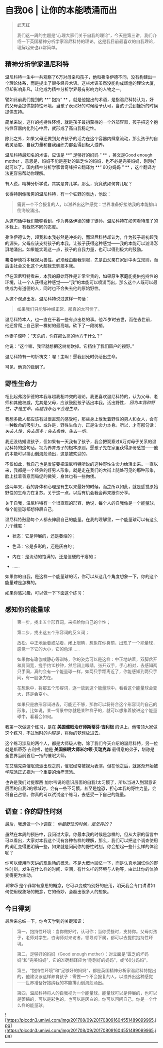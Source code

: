 # 自我06 | 让你的本能喷涌而出

> 武志红
> 
> 我们这一周的主题是“心理大家们关于自我的理论”，今天是第三讲，我们介绍一下英国精神分析学家温尼科特的理论。这是我目前最喜欢的自我理论，理解起来也非常简单。

## 精神分析学家温尼科特

温尼科特一生中一共观察了6万对母亲和孩子，他和弗洛伊德不同，没有构建出一个理论体系，而是提出了很多经典术语。这些术语虽然没能构成辉煌的理论大厦，但却影响非凡，让他成为精神分析学界最有影响力的人物之一。

譬如此前我们提到的 **“ 抱持” ** ，就是他提出的术语，是指温尼科特认为，好的父母会提供抱持性环境，当孩子表现好的时候给予认可，当孩子受到挫折的时候提供支持。

简单来说，这样的抱持性环境，就是孩子最初获得的一个外部容器，孩子把这个抱持性容器内化到心中后，就形成了高自我稳定性。

除此之外，如果父母还做到允许孩子的活力在这个容器内肆意流动，那么孩子的自我灵活度、自我力量和自我组织力都会得到极大滋养。

温尼科特最知名的术语，应该是 **“ 足够好的妈妈 ” ** ，英文是Good enough mother ，意思是，妈妈不能是差劲的匮乏性的妈妈，也不必是完美妈妈，刚刚好就可以了。国内精神分析学家曾奇峰把它翻译为 **“ 60分妈妈 ” ** ，这个翻译方法更容易帮助你理解。

有人说，精神分析学说，其实是育儿学。那么，究竟该如何育儿呢？

长得特别像暖男的温尼科特，有一个狂野的表达，他说：

> 需要一个不会报复的人，以滋养出这种感觉：世界准备好接纳我的本能排山倒海般涌出。

从这句话中我们能够看到，作为弗洛伊德的徒子徒孙，温尼科特在如何看待孩子的本我上，有截然不同的态度。

弗洛伊德认为，超我和本我必然是冲突的，而温尼科特却认为，作为孩子最初超我的源头，父母应该支持孩子的本我，让孩子获得这种感觉——我的本能可以汹涌澎湃地涌出。如果能实现这一点，孩子的自我力量，也可以得到极大的鼓励。

弗洛伊德将本我视为兽性，必须经由超我驯服，先是由父亲在家庭中树立规则，而后由社会文化这个大超我去驯服本我。

但在温尼科特看来，本我的原始野性是非常宝贵的，如果原生家庭能提供抱持性的环境，让一个人获得这种感觉——“我”的本能可以喷涌而出，那么这个人既可以最终成为有道德的人，同时也不会失去他的原始野性。

从这个观点出发，温尼科特说过这样一句话：

> 如果我们只能够神经正常，那真的太可怜了。

温尼科特本人，也一直在干着一些有点出格的事。他75岁时去世，而在去世前，他还曾爬上自己家一棵树的最高端，砍下了一段树梢。

他妻子惊呼：“天杀的，你在那么高的地方干什么？”

他说：“这个嘛，我早就想把这树梢砍掉。它挡住了我们窗户的视野。”

温尼科特有一句祈祷文：喔！主啊！愿我到死时仍活出生命。

可见，他真的做到了。

## 野性生命力

相比起弗洛伊德的本我与超我相冲突的理论，我更喜欢温尼科特的，认为父母、老师和其他权威，尤其是父母，应该鼓励孩子活出本我，活出野性， *因为本我和野性，才是生命，而超我永远不会是生命。*

我想多数人都应该有过很直观的感受吧，那些身上散发着野性的男人和女人，会有一种致命的吸引力。或许是，野性生命力，正是生命力本身。所以，才有那句话： *失去人性，失去很多；失去兽性，失去一切。*

我还没结婚没孩子，但如果有一天我有了孩子，我会把观察过6万对母子关系的温尼科特的这句话，视为养育孩子的根本原则，愿孩子先在家里获得那份感觉——他的本能可以排山倒海般涌出，这是被欢迎的。

不仅如此，我自己也是发誓要把温尼科特所说的这种野性生命力给活出来。一直以来，我都是一个经典的好男人形象，就是走在我们的大街上随处可见的那种形象，脸上挂着善意而局促的微笑，身体也有一些佝偻。

这两年来，我的身体和心理是有生以来最好的时候，而之所以如此，就是感觉原始野性的生命力在复苏。关于这一点，以后有机会我会再来跟你分享。

关于自我，温尼科特有一个很直观的形容，他说，每个人的自我像是一个能量球，每个能量球都想伸展自己。

温尼科特鼓励每个人都去伸展自己的能量。在我的理解里，一个能量球可以有这么几个维度：

* 状态：它是伸展的，还是萎缩的；

* 色泽：它是多彩的，还是灰白的；

* 内在：是流动的饱满的，还是僵硬的干瘪的；

* ……

如果你的自我，是这样一个能量球的话，你可以从这几个角度想象一下，你的这个能量球是怎样的。

如果你感兴趣，可以做一下下面这个练习：

## 感知你的能量球

> 第一步，找出五个形容词，来描绘你自己的个性；
> 
> 
> 
> 第二步，找出这五个形容词的反义词；
> 
> 
> 
> 放松，中正地坐着或站着，闭上眼睛，想象在你身前，出现了一个能量球，感觉一下它的大小，它的色泽……
> 
> 
> 
> 如果你有瑜伽或静心等训练，你的姿势可以是这样：中正地站着，双脚岔开和肩同宽，搓手约10秒钟，然后闭上眼睛，张开双手，手心相对，去感知两只手间，真的会有一个能量球一样，如两只手距离近了，你能感知到两只手间，有一股张力在。
> 
> 
> 
> 在想象中，将那五个形容词，逐一放到这个能量球中，看看这个能量球会变大，还是会变小。
> 
> 
> 
> 如果只是放形容词进去，可能还不够，那你可以将符合这个形容词的自己的形象，比如说，某一情景中你就是某种样子的，就可以想象着放进这个能量球中，看看会如何。

我第一次做这个练习，是在 **美国催眠治疗师斯蒂芬·吉利根** 的课上，他带领大家做这个练习，不过当时的内容是，将你的梦想放进去。

这个练习涉及的两个人，都是大师级人物，除了我们今天介绍的温尼科特，另一位就是斯蒂芬·吉利根，他是 **美国催眠大师米尔顿·艾瑞克森** 最得意的弟子，堪称是全世界当前首屈一指的催眠大师。

在艾瑞克森催眠流派出现之前，催眠经常被视为表演，但在他之后，就逐渐开始被学院派正式视为一个重要的治疗流派。

也许是我们对提摩西·加尔韦说的意识层面的自我1太习惯了，所以当进入到潜意识层面的自我2的领域时，会有一些不习惯，甚至是惶恐，担心本我的野性力量，会将自己占领。你真的可以试试这个练习，去感受一下自己的能量。

## 调查：你的野性时刻

最后，我想做一个小调查： *你最野性的时候，是怎样的？*

虽然在本周的预告中，我问过大家，你最本我的时候是怎样的，但从大家的留言中可以看出，大家对本我这个词有各种各样的理解，那么，我们可以把这个调查使用的词汇变得更明确一些，如果就是问问你的野性时刻，你会想起一些什么样的体验呢？

你可以使用昨天讲的现象场的概念，不是大概地回忆一下，而是认真地回忆你的野性时刻，发生在什么样的时间、空间，有什么样的环境与人物等，由此让你的体验变得更为生动。

 *现象场* 是个非常有意思的概念，它可以变成特别好的应用，明天我会专门讲讲如何使用现象场的概念，它的奇妙，会超出很多人的想象。

## 今日得到

最后来总结一下，你今天学到的关键知识：

> 第一，抱持性环境：当你做好时，认可你；当你受挫时，支持你。父母对孩子，老师对学生，咨询师对来访者，领导对下属，都可以去提供抱持性环境。
> 
> 
> 
> 第二，足够好的妈妈（Good enough mother）：对立面是“匮乏的坏妈妈”和“完美妈妈”，它的准确翻译应为“刚刚好的妈妈”，或“60分妈妈”。
> 
> 
> 
> 第三，“抱持性环境”和“足够好的妈妈”，都是英国精神分析家温尼科特提出的，他建议该这样养育孩子：需要一个不会报复的人，以滋养出这种感觉——世界准备好接纳我的本能排山倒海般涌出。
> 
> 
> 
> 第四，温尼科特将人的自我视为一个能量球，能量球可以是伸展的，也可以是萎缩的，可以是彩色的，也可以是灰白的。你可以问问自己，你是一个什么样的能量球。

![https://piccdn3.umiwi.com/img/201708/09/201708091604551489099965.jpg](https://piccdn3.umiwi.com/img/201708/09/201708091604551489099965.jpg)

---
